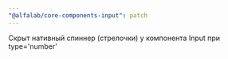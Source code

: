 ```yaml
---
"@alfalab/core-components-input": patch
---
```


Скрыт нативный спиннер (стрелочки) у компонента Input при type='number'
